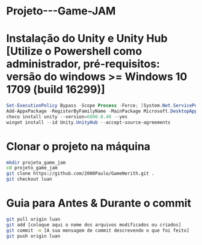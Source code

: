 # Projeto---Game-JAM

# Instalação do Unity e Unity Hub [Utilize o Powershell como administrador, pré-requisitos: versão do windows >= Windows 10 1709 (build 16299)]

```powershell
Set-ExecutionPolicy Bypass -Scope Process -Force; [System.Net.ServicePointManager]::SecurityProtocol = [System.Net.ServicePointManager]::SecurityProtocol -bor 3072; iex ((New-Object System.Net.WebClient).DownloadString('https://community.chocolatey.org/install.ps1'))
Add-AppxPackage -RegisterByFamilyName -MainPackage Microsoft.DesktopAppInstaller_8wekyb3d8bbwe
choco install unity --version=6000.0.40 --yes
winget install --id Unity.UnityHub --accept-source-agreements
```

# Clonar o projeto na máquina

```bash
mkdir projeto_game_jam
cd projeto_game_jam
git clone https://github.com/2000Paulo/GameNerith.git .
git checkout luan
```

# Guia para Antes & Durante o commit

```bash
git pull origin luan
git add [coloque aqui o nome dos arquivos modificados ou criados]
git commit -m [A sua mensagem de commit descrevendo o que foi feito]
git push origin luan
```